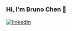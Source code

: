 ### Hi, I'm Bruno Chen 👋

[![linkedin](https://user-images.githubusercontent.com/58227596/120900571-cb23e800-c60b-11eb-908f-2f5c1e55e53a.png)](https://www.linkedin.com/in/bruno-chen-23bbb9186/)

<!--
**brunoccy/brunoccy** is a ✨ _special_ ✨ repository because its `README.md` (this file) appears on your GitHub profile.

Here are some ideas to get you started:

- 🔭 I’m currently working on ...
- 🌱 I’m currently learning ...
- 👯 I’m looking to collaborate on ...
- 🤔 I’m looking for help with ...
- 💬 Ask me about ...
- 📫 How to reach me: ...
- 😄 Pronouns: ...
- ⚡ Fun fact: ...
-->
